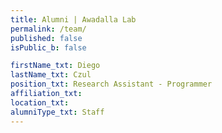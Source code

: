 ```yaml
---
title: Alumni | Awadalla Lab
permalink: /team/
published: false
isPublic_b: false

firstName_txt: Diego
lastName_txt: Czul
position_txt: Research Assistant - Programmer
affiliation_txt:
location_txt:
alumniType_txt: Staff
---
```

